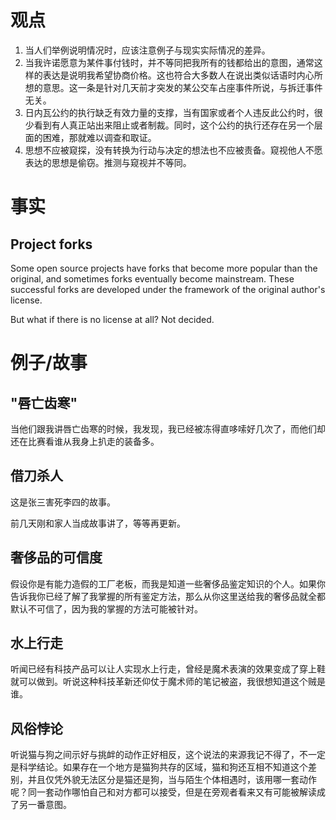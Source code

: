 # 观点

1. 当人们举例说明情况时，应该注意例子与现实实际情况的差异。
2. 当我许诺愿意为某件事付钱时，并不等同把我所有的钱都给出的意图，通常这样的表达是说明我希望协商价格。这也符合大多数人在说出类似话语时内心所想的意思。这一条是针对几天前才突发的某公交车占座事件所说，与拆迁事件无关。
3. 日内瓦公约的执行缺乏有效力量的支撑，当有国家或者个人违反此公约时，很少看到有人真正站出来阻止或者制裁。同时，这个公约的执行还存在另一个层面的困难，那就难以调查和取证。
4. 思想不应被窥探，没有转换为行动与决定的想法也不应被责备。窥视他人不愿表达的思想是偷窃。推测与窥视并不等同。

# 事实

## Project forks
Some open source projects have forks that become more popular than the original, and sometimes forks eventually become mainstream. These successful forks are developed under the framework of the original author's license.

But what if there is no license at all? Not decided.

# 例子/故事

## "唇亡齿寒"
当他们跟我讲唇亡齿寒的时候，我发现，我已经被冻得直哆嗦好几次了，而他们却还在比赛看谁从我身上扒走的装备多。

## 借刀杀人

这是张三害死李四的故事。

前几天刚和家人当成故事讲了，等等再更新。

## 奢侈品的可信度

假设你是有能力造假的工厂老板，而我是知道一些奢侈品鉴定知识的个人。如果你告诉我你已经了解了我掌握的所有鉴定方法，那么从你这里送给我的奢侈品就全都默认不可信了，因为我的掌握的方法可能被针对。

## 水上行走

听闻已经有科技产品可以让人实现水上行走，曾经是魔术表演的效果变成了穿上鞋就可以做到。听说这种科技革新还仰仗于魔术师的笔记被盗，我很想知道这个贼是谁。

## 风俗悖论

听说猫与狗之间示好与挑衅的动作正好相反，这个说法的来源我记不得了，不一定是科学结论。如果存在一个地方是猫狗共存的区域，猫和狗还互相不知道这个差别，并且仅凭外貌无法区分是猫还是狗，当与陌生个体相遇时，该用哪一套动作呢？同一套动作哪怕自己和对方都可以接受，但是在旁观者看来又有可能被解读成了另一番意图。
